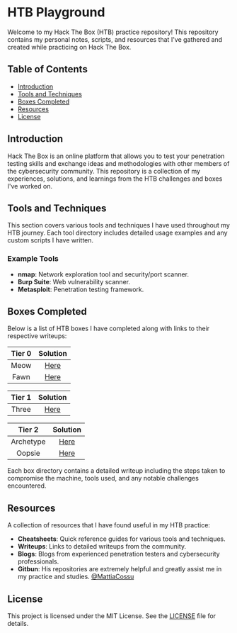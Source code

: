﻿# HTB Playground

Welcome to my Hack The Box (HTB) practice repository! This repository contains my personal notes, scripts, and resources that I've gathered and created while practicing on Hack The Box.

## Table of Contents

- [Introduction](#introduction)
- [Tools and Techniques](#tools-and-techniques)
- [Boxes Completed](#boxes-completed)
- [Resources](#resources)
- [License](#license)

## Introduction

Hack The Box is an online platform that allows you to test your penetration testing skills and exchange ideas and methodologies with other members of the cybersecurity community. This repository is a collection of my experiences, solutions, and learnings from the HTB challenges and boxes I've worked on.

## Tools and Techniques

This section covers various tools and techniques I have used throughout my HTB journey. Each tool directory includes detailed usage examples and any custom scripts I have written.

### Example Tools

- **nmap**: Network exploration tool and security/port scanner.
- **Burp Suite**: Web vulnerability scanner.
- **Metasploit**: Penetration testing framework.

## Boxes Completed

Below is a list of HTB boxes I have completed along with links to their respective writeups:

| Tier 0 |                  Solution                   |
| :----: | :-----------------------------------------: |
|  Meow  | [Here](boxes/Meow%20-%20Tier%200/README.md) |
|  Fawn  | [Here](boxes/Fawn%20-%20Tier%200/README.md) |

| Tier 1 |                   Solution                   |
| :----: | :------------------------------------------: |
| Three  | [Here](boxes/Three%20-%20Tier%201/README.md) |

|  Tier 2   |                     Solution                     |
| :-------: | :----------------------------------------------: |
| Archetype | [Here](boxes/Archetype%20-%20Tier%202/README.md) |
|  Oopsie   |  [Here](boxes/Oopsie%20-%20Tier%202/README.md)   |

Each box directory contains a detailed writeup including the steps taken to compromise the machine, tools used, and any notable challenges encountered.

## Resources

A collection of resources that I have found useful in my HTB practice:

- **Cheatsheets**: Quick reference guides for various tools and techniques.
- **Writeups**: Links to detailed writeups from the community.
- **Blogs**: Blogs from experienced penetration testers and cybersecurity professionals.
- **Gitbun**: His repositories are extremely helpful and greatly assist me in my practice and studies. [@MattiaCossu](https://github.com/MattiaCossu)

## License

This project is licensed under the MIT License. See the [LICENSE](LICENSE) file for details.

